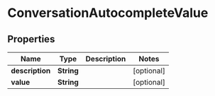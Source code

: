 
# ConversationAutocompleteValue

## Properties
Name | Type | Description | Notes
------------ | ------------- | ------------- | -------------
**description** | **String** |  |  [optional]
**value** | **String** |  |  [optional]



